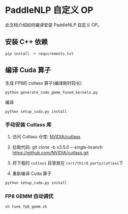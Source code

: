 # PaddleNLP 自定义 OP

此文档介绍如何编译安装 PaddleNLP 自定义 OP。

## 安装 C++ 依赖

```shell
pip install -r requirements.txt
```

## 编译 Cuda 算子

生成 FP8的 cutlass 算子(编译耗时较长)
```shell
python generate_code_gemm_fused_kernels.py
```

编译
```shell
python setup_cuda.py install
```

### 手动安装 Cutlass 库
1. 访问 Cutlass 仓库: [NVIDIA/cutlass](https://github.com/NVIDIA/cutlass)

2. 拉取代码:
    git clone -b v3.5.0 --single-branch https://github.com/NVIDIA/cutlass.git

3. 将下载的 `cutlass` 目录放在 `csrc/third_party/cutlass`下

4. 重新编译 Cuda 算子
```shell
python setup_cuda.py install
```

### FP8 GEMM 自动调优
```shell
sh tune_fp8_gemm.sh
```
